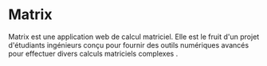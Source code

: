 # Matrix
Matrix est une application web de calcul matriciel. Elle  est le fruit d'un projet d'étudiants ingénieurs conçu pour fournir des outils numériques avancés pour effectuer divers calculs matriciels complexes .
